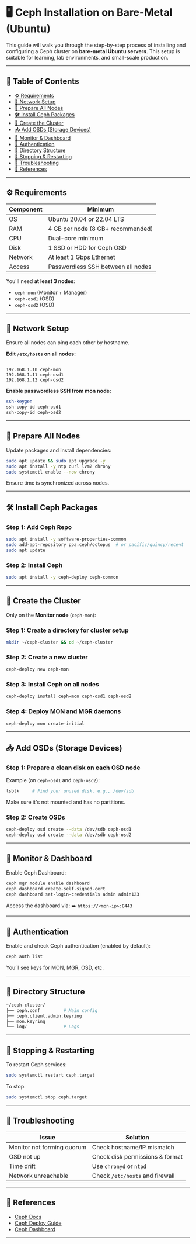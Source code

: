# 🖥️ Ceph Installation on Bare-Metal (Ubuntu)

This guide will walk you through the step-by-step process of installing and configuring a Ceph cluster on **bare-metal Ubuntu servers**. This setup is suitable for learning, lab environments, and small-scale production.

---

## 📌 Table of Contents

- [⚙️ Requirements](#️-requirements)
- [📡 Network Setup](#-network-setup)
- [🔧 Prepare All Nodes](#-prepare-all-nodes)
- [🛠️ Install Ceph Packages](#️-install-ceph-packages)
- [🚀 Create the Cluster](#-create-the-cluster)
- [📥 Add OSDs (Storage Devices)](#-add-osds-storage-devices)
- [🧠 Monitor & Dashboard](#-monitor--dashboard)
- [🔐 Authentication](#-authentication)
- [📂 Directory Structure](#-directory-structure)
- [🛑 Stopping & Restarting](#-stopping--restarting)
- [🧰 Troubleshooting](#-troubleshooting)
- [🔗 References](#-references)

---

## ⚙️ Requirements

| Component | Minimum |
|----------|---------|
| OS       | Ubuntu 20.04 or 22.04 LTS |
| RAM      | 4 GB per node (8 GB+ recommended) |
| CPU      | Dual-core minimum |
| Disk     | 1 SSD or HDD for Ceph OSD |
| Network  | At least 1 Gbps Ethernet |
| Access   | Passwordless SSH between all nodes |

You'll need **at least 3 nodes**:
- `ceph-mon` (Monitor + Manager)
- `ceph-osd1` (OSD)
- `ceph-osd2` (OSD)

---

## 📡 Network Setup

Ensure all nodes can ping each other by hostname.

**Edit `/etc/hosts` on all nodes:**

```

192.168.1.10 ceph-mon
192.168.1.11 ceph-osd1
192.168.1.12 ceph-osd2

````

**Enable passwordless SSH from mon node:**

```bash
ssh-keygen
ssh-copy-id ceph-osd1
ssh-copy-id ceph-osd2
````

---

## 🔧 Prepare All Nodes

Update packages and install dependencies:

```bash
sudo apt update && sudo apt upgrade -y
sudo apt install -y ntp curl lvm2 chrony
sudo systemctl enable --now chrony
```

Ensure time is synchronized across nodes.

---

## 🛠️ Install Ceph Packages

### Step 1: Add Ceph Repo

```bash
sudo apt install -y software-properties-common
sudo add-apt-repository ppa:ceph/octopus  # or pacific/quincy/recent
sudo apt update
```

### Step 2: Install Ceph

```bash
sudo apt install -y ceph-deploy ceph-common
```

---

## 🚀 Create the Cluster

Only on the **Monitor node** (`ceph-mon`):

### Step 1: Create a directory for cluster setup

```bash
mkdir ~/ceph-cluster && cd ~/ceph-cluster
```

### Step 2: Create a new cluster

```bash
ceph-deploy new ceph-mon
```

### Step 3: Install Ceph on all nodes

```bash
ceph-deploy install ceph-mon ceph-osd1 ceph-osd2
```

### Step 4: Deploy MON and MGR daemons

```bash
ceph-deploy mon create-initial
```

---

## 📥 Add OSDs (Storage Devices)

### Step 1: Prepare a clean disk on each OSD node

Example (on `ceph-osd1` and `ceph-osd2`):

```bash
lsblk     # Find your unused disk, e.g., /dev/sdb
```

Make sure it's not mounted and has no partitions.

### Step 2: Create OSDs

```bash
ceph-deploy osd create --data /dev/sdb ceph-osd1
ceph-deploy osd create --data /dev/sdb ceph-osd2
```

---

## 🧠 Monitor & Dashboard

Enable Ceph Dashboard:

```bash
ceph mgr module enable dashboard
ceph dashboard create-self-signed-cert
ceph dashboard set-login-credentials admin admin123
```

Access the dashboard via:
➡️ `https://<mon-ip>:8443`

---

## 🔐 Authentication

Enable and check Ceph authentication (enabled by default):

```bash
ceph auth list
```

You’ll see keys for MON, MGR, OSD, etc.

---

## 📂 Directory Structure

```bash
~/ceph-cluster/
├── ceph.conf         # Main config
├── ceph.client.admin.keyring
├── mon.keyring
└── log/              # Logs
```

---

## 🛑 Stopping & Restarting

To restart Ceph services:

```bash
sudo systemctl restart ceph.target
```

To stop:

```bash
sudo systemctl stop ceph.target
```

---

## 🧰 Troubleshooting

| Issue                      | Solution                        |
| -------------------------- | ------------------------------- |
| Monitor not forming quorum | Check hostname/IP mismatch      |
| OSD not up                 | Check disk permissions & format |
| Time drift                 | Use `chronyd` or `ntpd`         |
| Network unreachable        | Check `/etc/hosts` and firewall |

---

## 🔗 References

* [Ceph Docs](https://docs.ceph.com/en/latest/)
* [Ceph Deploy Guide](https://docs.ceph.com/en/latest/install/)
* [Ceph Dashboard](https://docs.ceph.com/en/latest/mgr/dashboard/)

---
